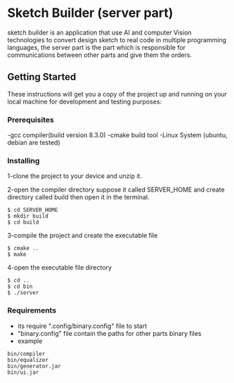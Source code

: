 # Sketch Builder (server part)

sketch builder is an application that use AI and computer Vision technologies to convert design sketch to real code in multiple programming languages, the server part is the part which is responsible for communications between other parts and give them the orders.

## Getting Started

These instructions will get you a copy of the project up and running on your local machine for development and testing purposes:

### Prerequisites

-gcc compiler(build version 8.3.0)
-cmake build tool
-Linux System (ubuntu, debian are tested)


### Installing

1-clone the project to your device and unzip it.

2-open the compiler directory suppose it called SERVER_HOME and create directory called build then open it in the terminal.

```
$ cd SERVER_HOME
$ mkdir build
$ cd build
```

3-compile the project and create the executable file

```
$ cmake ..
$ make
```

4-open the executable file directory

```
$ cd ..
$ cd bin
$ ./server
```

### Requirements

- its require ".config/binary.config" file to start
- "binary.config" file contain the paths for other parts binary files
- example

```
bin/compiler
bin/equalizer
bin/generator.jar
bin/ui.jar
```

